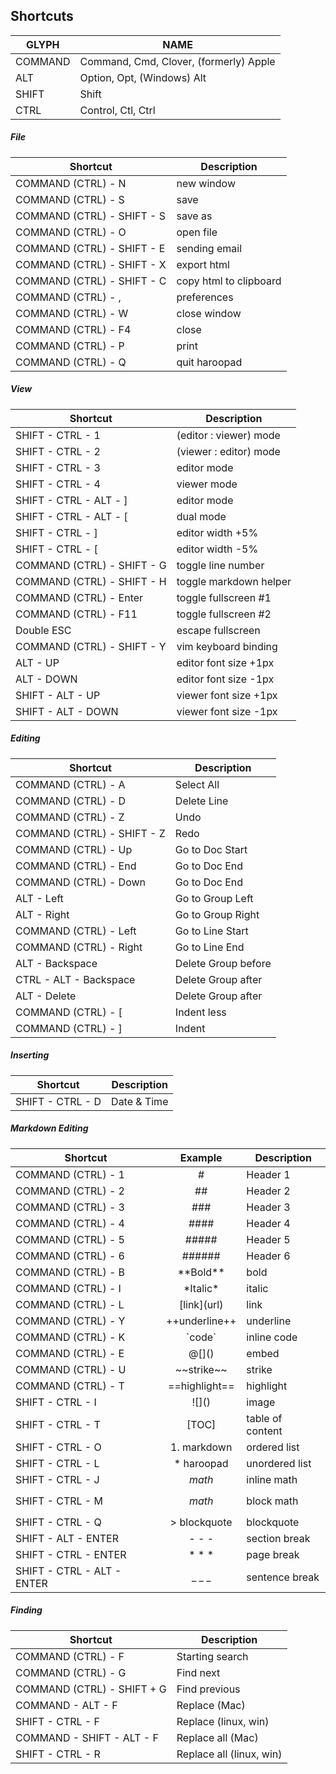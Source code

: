 ## Shortcuts

GLYPH        | NAME
-------------|----------------------------------------
COMMAND      | Command, Cmd, Clover, (formerly) Apple
ALT          | Option, Opt, (Windows) Alt
SHIFT        | Shift
CTRL         | Control, Ctl, Ctrl

##### File
Shortcut                     | Description
-----------------------------|-------------------
COMMAND (CTRL) - N           | new window
COMMAND (CTRL) - S           | save
COMMAND (CTRL) - SHIFT - S   | save as
COMMAND (CTRL) - O           | open file
COMMAND (CTRL) - SHIFT - E   | sending email
COMMAND (CTRL) - SHIFT - X   | export html
COMMAND (CTRL) - SHIFT - C   | copy html to clipboard
COMMAND (CTRL) - ,           | preferences
COMMAND (CTRL) - W           | close window
COMMAND (CTRL) - F4          | close
COMMAND (CTRL) - P           | print
COMMAND (CTRL) - Q           | quit haroopad

##### View
Shortcut                    | Description
----------------------------|-----------------------
SHIFT - CTRL - 1            | (editor : viewer) mode
SHIFT - CTRL - 2            | (viewer : editor) mode
SHIFT - CTRL - 3            | editor mode
SHIFT - CTRL - 4            | viewer mode
SHIFT - CTRL - ALT - ]      | editor mode
SHIFT - CTRL - ALT - [      | dual mode
SHIFT - CTRL - ]            | editor width +5%
SHIFT - CTRL - [            | editor width -5%
COMMAND (CTRL) - SHIFT - G  | toggle line number
COMMAND (CTRL) - SHIFT - H  | toggle markdown helper
COMMAND (CTRL) - Enter      | toggle fullscreen #1
COMMAND (CTRL) - F11        | toggle fullscreen #2
Double ESC                  | escape fullscreen
COMMAND (CTRL) - SHIFT - Y  | vim keyboard binding
ALT - UP                    | editor font size +1px
ALT - DOWN                  | editor font size -1px
SHIFT - ALT - UP            | viewer font size +1px
SHIFT - ALT - DOWN          | viewer font size -1px

##### Editing
 Shortcut                    | Description
-----------------------------|---------------------
COMMAND (CTRL) - A           | Select All
COMMAND (CTRL) - D           | Delete Line
COMMAND (CTRL) - Z           | Undo
COMMAND (CTRL) - SHIFT - Z   | Redo
COMMAND (CTRL) - Up          | Go to Doc Start
COMMAND (CTRL) - End         | Go to Doc End
COMMAND (CTRL) - Down        | Go to Doc End
ALT - Left                   | Go to Group Left
ALT - Right                  | Go to Group Right
COMMAND (CTRL) - Left        | Go to Line Start
COMMAND (CTRL) - Right       | Go to Line End
ALT - Backspace              | Delete Group before
CTRL - ALT - Backspace       | Delete Group after
ALT - Delete                 | Delete Group after
COMMAND (CTRL) - [           | Indent less
COMMAND (CTRL) - ]           | Indent

##### Inserting
 Shortcut           | Description
--------------------|---------------------
SHIFT - CTRL - D    | Date & Time

##### Markdown Editing
Shortcut                    | Example            | Description
----------------------------|:------------------:|-------------------
COMMAND (CTRL) - 1          | #                  | Header 1
COMMAND (CTRL) - 2          | ##                 | Header 2
COMMAND (CTRL) - 3          | ###                | Header 3
COMMAND (CTRL) - 4          | ####               | Header 4
COMMAND (CTRL) - 5          | #####              | Header 5
COMMAND (CTRL) - 6          | ######             | Header 6
COMMAND (CTRL) - B          | \*\*Bold\*\*       | bold
COMMAND (CTRL) - I          | \*Italic\*         | italic
COMMAND (CTRL) - L          | \[link\](url)      | link
COMMAND (CTRL) - Y          | \+\+underline\+\+  | underline
COMMAND (CTRL) - K          | \`code\`           | inline code
COMMAND (CTRL) - E          | @\[]()             | embed
COMMAND (CTRL) - U          | \~~strike~~        | strike
COMMAND (CTRL) - T          | \==highlight==     | highlight
SHIFT - CTRL - I            | \!\[]()            | image
SHIFT - CTRL - T            | [TOC]              | table of content
SHIFT - CTRL - O            | 1. markdown        | ordered list
SHIFT - CTRL - L            | * haroopad         | unordered list
SHIFT - CTRL - J            | $math$             | inline math
SHIFT - CTRL - M            | $$math$$           | block math
SHIFT - CTRL - Q            | > blockquote       | blockquote
SHIFT - ALT - ENTER         | \- \- \-           | section break
SHIFT - CTRL - ENTER        | \* \* \*           | page break
SHIFT - CTRL - ALT - ENTER  | \_ \_ \_           | sentence break

##### Finding
Shortcut                     | Description
-----------------------------|-------------------
COMMAND (CTRL) - F           | Starting search
COMMAND (CTRL) - G           | Find next
COMMAND (CTRL) - SHIFT + G   | Find previous
COMMAND - ALT - F            | Replace (Mac)
SHIFT - CTRL - F             | Replace (linux, win)
COMMAND - SHIFT - ALT - F    | Replace all (Mac)
SHIFT - CTRL - R             | Replace all (linux, win)